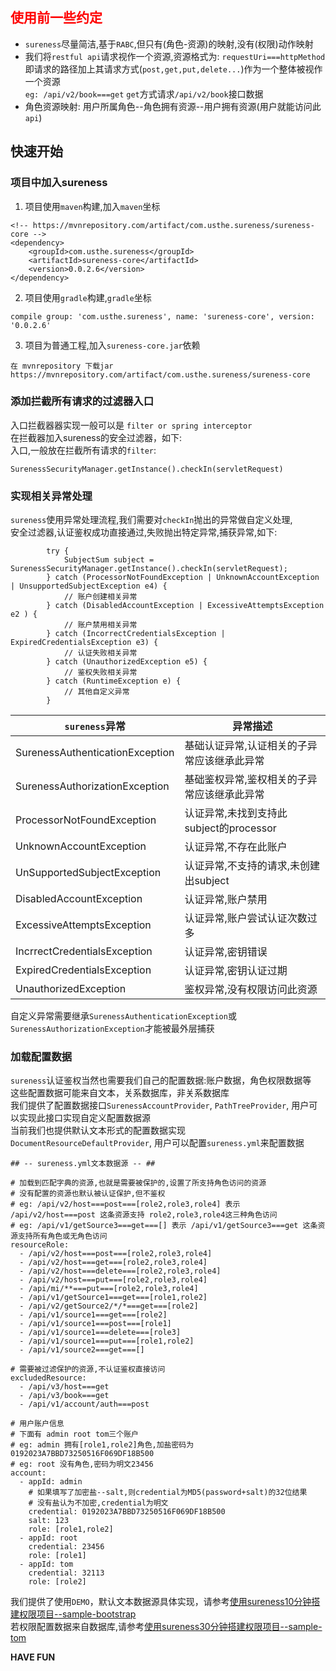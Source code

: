 ## <font color="red">使用前一些约定</font>  

- `sureness`尽量简洁,基于`RABC`,但只有(角色-资源)的映射,没有(权限)动作映射
- 我们将`restful api`请求视作一个资源,资源格式为: `requestUri===httpMethod`  
  即请求的路径加上其请求方式(`post,get,put,delete...`)作为一个整体被视作一个资源  
  `eg: /api/v2/book===get` `get`方式请求`/api/v2/book`接口数据     
- 角色资源映射: 用户所属角色--角色拥有资源--用户拥有资源(用户就能访问此`api`)   


## 快速开始  

### 项目中加入sureness  

1. 项目使用`maven`构建,加入`maven`坐标  
```
<!-- https://mvnrepository.com/artifact/com.usthe.sureness/sureness-core -->
<dependency>
    <groupId>com.usthe.sureness</groupId>
    <artifactId>sureness-core</artifactId>
    <version>0.0.2.6</version>
</dependency>
```

2. 项目使用`gradle`构建,`gradle`坐标  
```
compile group: 'com.usthe.sureness', name: 'sureness-core', version: '0.0.2.6'
```

3. 项目为普通工程,加入`sureness-core.jar`依赖  

```
在 mvnrepository 下载jar  
https://mvnrepository.com/artifact/com.usthe.sureness/sureness-core
```

### 添加拦截所有请求的过滤器入口  

入口拦截器器实现一般可以是 `filter or spring interceptor`  
在拦截器加入sureness的安全过滤器，如下:  
入口,一般放在拦截所有请求的`filter`:  
  
```
SurenessSecurityManager.getInstance().checkIn(servletRequest)
```

### 实现相关异常处理  

`sureness`使用异常处理流程,我们需要对`checkIn`抛出的异常做自定义处理,  
安全过滤器,认证鉴权成功直接通过,失败抛出特定异常,捕获异常,如下: 

```
        try {
            SubjectSum subject = SurenessSecurityManager.getInstance().checkIn(servletRequest);
        } catch (ProcessorNotFoundException | UnknownAccountException | UnsupportedSubjectException e4) {
            // 账户创建相关异常 
        } catch (DisabledAccountException | ExcessiveAttemptsException e2 ) {
            // 账户禁用相关异常
        } catch (IncorrectCredentialsException | ExpiredCredentialsException e3) {
            // 认证失败相关异常
        } catch (UnauthorizedException e5) {
            // 鉴权失败相关异常
        } catch (RuntimeException e) {
            // 其他自定义异常
        }
```

`sureness`异常                              | 异常描述
---                                       | ---
SurenessAuthenticationException           | 基础认证异常,认证相关的子异常应该继承此异常 
SurenessAuthorizationException            | 基础鉴权异常,鉴权相关的子异常应该继承此异常
ProcessorNotFoundException                | 认证异常,未找到支持此subject的processor
UnknownAccountException                   | 认证异常,不存在此账户
UnSupportedSubjectException               | 认证异常,不支持的请求,未创建出subject
DisabledAccountException                  | 认证异常,账户禁用
ExcessiveAttemptsException                | 认证异常,账户尝试认证次数过多
IncrrectCredentialsException             | 认证异常,密钥错误
ExpiredCredentialsException               | 认证异常,密钥认证过期
UnauthorizedException                     | 鉴权异常,没有权限访问此资源

自定义异常需要继承`SurenessAuthenticationException`或`SurenessAuthorizationException`才能被最外层捕获  

### 加载配置数据  

`sureness`认证鉴权当然也需要我们自己的配置数据:账户数据，角色权限数据等  
这些配置数据可能来自文本，关系数据库，非关系数据库  
我们提供了配置数据接口`SurenessAccountProvider`, `PathTreeProvider`, 用户可以实现此接口实现自定义配置数据源  
当前我们也提供默认文本形式的配置数据实现 `DocumentResourceDefaultProvider`, 用户可以配置`sureness.yml`来配置数据  
```
## -- sureness.yml文本数据源 -- ##

# 加载到匹配字典的资源,也就是需要被保护的,设置了所支持角色访问的资源
# 没有配置的资源也默认被认证保护,但不鉴权
# eg: /api/v2/host===post===[role2,role3,role4] 表示 /api/v2/host===post 这条资源支持 role2,role3,role4这三种角色访问
# eg: /api/v1/getSource3===get===[] 表示 /api/v1/getSource3===get 这条资源支持所有角色或无角色访问
resourceRole:
  - /api/v2/host===post===[role2,role3,role4]
  - /api/v2/host===get===[role2,role3,role4]
  - /api/v2/host===delete===[role2,role3,role4]
  - /api/v2/host===put===[role2,role3,role4]
  - /api/mi/**===put===[role2,role3,role4]
  - /api/v1/getSource1===get===[role1,role2]
  - /api/v2/getSource2/*/*===get===[role2]
  - /api/v1/source1===get===[role2]
  - /api/v1/source1===post===[role1]
  - /api/v1/source1===delete===[role3]
  - /api/v1/source1===put===[role1,role2]
  - /api/v1/source2===get===[]

# 需要被过滤保护的资源,不认证鉴权直接访问
excludedResource:
  - /api/v3/host===get
  - /api/v3/book===get
  - /api/v1/account/auth===post

# 用户账户信息
# 下面有 admin root tom三个账户
# eg: admin 拥有[role1,role2]角色,加盐密码为0192023A7BBD73250516F069DF18B500
# eg: root 没有角色,密码为明文23456
account:
  - appId: admin
    # 如果填写了加密盐--salt,则credential为MD5(password+salt)的32位结果
    # 没有盐认为不加密,credential为明文
    credential: 0192023A7BBD73250516F069DF18B500
    salt: 123
    role: [role1,role2]
  - appId: root
    credential: 23456
    role: [role1]
  - appId: tom
    credential: 32113
    role: [role2]

```

我们提供了使用`DEMO`，默认文本数据源具体实现，请参考[使用sureness10分钟搭建权限项目--sample-bootstrap](https://github.com/tomsun28/sureness/tree/master/sample-bootstrap)   
若权限配置数据来自数据库,请参考[使用sureness30分钟搭建权限项目--sample-tom](https://github.com/tomsun28/sureness/tree/master/sample-tom)  

**HAVE FUN**  